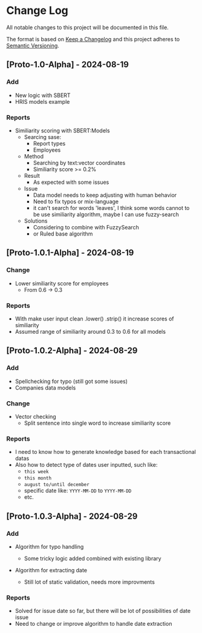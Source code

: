# Change Log
All notable changes to this project will be documented in this file.
 
The format is based on [Keep a Changelog](http://keepachangelog.com/)
and this project adheres to [Semantic Versioning](http://semver.org/).
 
## [Proto-1.0-Alpha] - 2024-08-19

### Add
- New logic with SBERT
- HRIS models example

### Reports
- Similiarity scoring with SBERT:Models
    - Searcing sase:
        - Report types
        - Employees
    - Method
        - Searching by text:vector coordinates
        - Similiarity score >= 0.2%
    - Result
        - As expected with some issues
    - Issue
        - Data model needs to keep adjusting with human behavior
        - Need to fix typos or mix-language
        - it can't search for words 'leaves', I think some words cannot to be use similiarity algorithm, maybe I can use fuzzy-search
    - Solutions
        - Considering to combine with FuzzySearch
        - or Ruled base algorithm

## [Proto-1.0.1-Alpha] - 2024-08-19

### Change
- Lower similiarity score for employees
    - From 0.6 -> 0.3

### Reports
- With make user input clean .lower() .strip() it increase scores of similiarity
- Assumed range of similiarity around 0.3 to 0.6 for all models

## [Proto-1.0.2-Alpha] - 2024-08-29

### Add
- Spellchecking for typo (still got some issues)
- Companies data models

### Change
- Vector checking
    - Split sentence into single word to increase similiarity score

### Reports
- I need to know how to generate knowledge based for each transactional datas
- Also how to detect type of dates user inputted, such like:
    - `this week`
    - `this month`
    - `august to/until december`
    - specific date like: `YYYY-MM-DD` to `YYYY-MM-DD`
    - etc.

## [Proto-1.0.3-Alpha] - 2024-08-29

### Add
- Algorithm for typo handling
    - Some tricky logic added combined with existing library

- Algorithm for extracting date
    - Still lot of static validation, needs more improvments

### Reports
- Solved for issue date so far, but there will be lot of possibilities of date issue
- Need to change or improve algorithm to handle date extraction